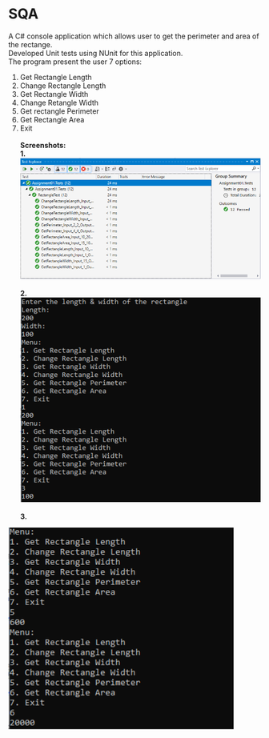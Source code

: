 # SQA
A C# console application which allows user to get the perimeter and area of the rectange.<br> 
Developed Unit tests using NUnit for this application.<br>
The program present the user 7 options: <br>
1. Get Rectangle Length<br>
2. Change Rectangle Length<br>
3. Get Rectangle Width<br>
4. Change Retangle Width<br>
5. Get rectangle Perimeter<br>
6. Get Rectangle Area<br>
7. Exit<br><br>
<b>Screenshots:</b><br>
<b>1.</b><br>
<img src="Screenshots/Screenshot1.png" width=800><br><br>
<b>2.</b><br>
<img src="Screenshots/Screenshot2.PNG" width=500><br><br>
<b>3.</b><br>
<img src="Screenshots/Screenshot3.PNG" width=450>


